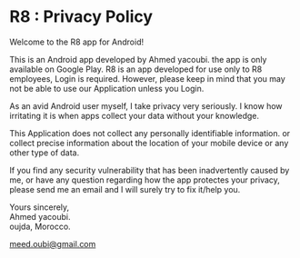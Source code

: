 # R8 : Privacy Policy

Welcome to the R8 app for Android!

This is an Android app developed by Ahmed yacoubi. the app is only available on Google Play. R8 is an app developed for use only to R8 employees, Login is required. However, please keep in mind that you may not be able to use our Application unless you Login.

As an avid Android user myself, I take privacy very seriously. I know how irritating it is when apps collect your data without your knowledge.

This Application does not collect any personally identifiable information. or collect precise information about the location of your mobile device or any other type of data.

If you find any security vulnerability that has been inadvertently caused by me, or have any question regarding how the app protectes your privacy, please send me an email and I will surely try to fix it/help you.

Yours sincerely,<br>
Ahmed yacoubi.<br>
oujda, Morocco.<br>

<a href="mailto:meed.oubi@gmail.com?">meed.oubi@gmail.com</a>
